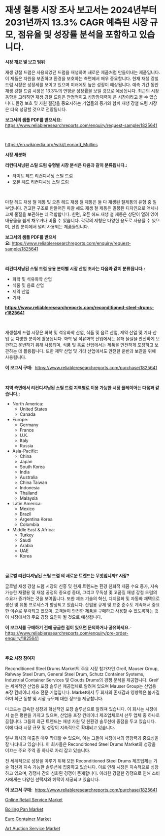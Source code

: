 <p><h1>재생 철통 시장 조사 보고서는 2024년부터 2031년까지 13.3% CAGR 예측된 시장 규모, 점유율 및 성장률 분석을 포함하고 있습니다.</h1></p><p><strong>시장 개요 및 보고 범위</strong></p>
<p><p>재생 강철 드럼은 사용되었던 드럼을 재생하여 새로운 제품처럼 만들어내는 제품입니다. 이 제품은 자원을 보존하고 환경을 보호하는 측면에서 매우 중요합니다. 현재 재생 강철 드럼 시장은 성장세를 보이고 있으며 미래에도 높은 성장이 예상됩니다. 예측 기간 동안 재생 강철 드럼 시장은 13.3%의 연평균 성장률을 보일 것으로 예상됩니다. 최근의 시장 동향을 고려하면 재생 강철 드럼은 안정적이고 성장잠재력이 큰 시장이라고 볼 수 있습니다. 환경 보호 및 자원 절감을 중요시하는 기업들의 증가와 함께 재생 강철 드럼 시장은 더욱 성장할 것으로 전망됩니다.</p></p>
<p><strong>보고서의 샘플 PDF를 받으세요:</strong> <a href="https://www.reliableresearchreports.com/enquiry/request-sample/1825641">https://www.reliableresearchreports.com/enquiry/request-sample/1825641</a></p>
<p>&nbsp;</p>
<p><a href="https://en.wikipedia.org/wiki/Leonard_Mullins">https://en.wikipedia.org/wiki/Leonard_Mullins</a></p>
<p><strong>시장 세분화</strong></p>
<p><strong>리컨디셔닝된 스틸 드럼 유형별 시장 분석은 다음과 같이 분류됩니다.:</strong></p>
<p><ul><li>타이트 헤드 리컨디셔닝 스틸 드럼</li><li>오픈 헤드 리컨디셔닝 스틸 드럼</li></ul></p>
<p>&nbsp;</p>
<p><p>마찰 헤드 재생 철 제통 및 오픈 헤드 재생 철 제통은 둘 다 재생된 철제통의 유형 중 일부입니다. 견고한 구조로 만들어진 마찰 헤드 재생 철 제통은 밀봉된 디자인으로 액체나 고체 물질을 보관하는 데 적합합니다. 한편, 오픈 헤드 재생 철 제통은 상단이 열려 있어 내용물을 쉽게 채우거나 비울 수 있습니다. 각각의 제형은 다양한 용도로 사용될 수 있으며, 산업 분야에서 널리 사용되는 제품들입니다.</p></p>
<p><strong>보고서의 샘플 PDF를 받으세요:</strong>&nbsp;<a href="https://www.reliableresearchreports.com/enquiry/request-sample/1825641">https://www.reliableresearchreports.com/enquiry/request-sample/1825641</a></p>
<p>&nbsp;</p>
<p><strong> 리컨디셔닝된 스틸 드럼 응용 분야별 시장 산업 조사는 다음과 같이 분류됩니다.:</strong></p>
<p><ul><li>화학 및 석유화학 산업</li><li>식품 및 음료 산업</li><li>제약 산업</li><li>기타</li></ul></p>
<p><strong><a href="https://www.reliableresearchreports.com/reconditioned-steel-drums-r1825641">https://www.reliableresearchreports.com/reconditioned-steel-drums-r1825641</a></strong></p>
<p>&nbsp;</p>
<p><p>재생철제 드럼 시장은 화학 및 석유화학 산업, 식품 및 음료 산업, 제약 산업 및 기타 산업 등 다양한 분야에 활용됩니다. 화학 및 석유화학 산업에서는 유해 물질을 안전하게 보관하고 운반하기 위해 사용되며, 식품 및 음료 산업에서는 제품을 안전하게 포장하고 보관하는 데 활용됩니다. 또한 제약 산업 및 기타 산업에서도 안전한 운반과 보관을 위해 사용됩니다.</p></p>
<p><strong>이 보고서 구매:</strong>&nbsp; <a href="https://www.reliableresearchreports.com/purchase/1825641">https://www.reliableresearchreports.com/purchase/1825641</a></p>
<p>&nbsp;</p>
<p><strong>지역 측면에서 리컨디셔닝된 스틸 드럼 지역별로 이용 가능한 시장 플레이어는 다음과 같습니다.:</strong></p>
<p><ul>
    <li>
        North America:
        <ul>
            <li>United States</li>
            <li>Canada</li>
        </ul>
    </li>
    <li>
        Europe:
        <ul>
            <li>Germany</li>
            <li>France</li>
            <li>U.K.</li>
            <li>Italy</li>
            <li>Russia</li>
        </ul>
    </li>
    <li>
        Asia-Pacific:
        <ul>
            <li>China</li>
            <li>Japan</li>
            <li>South Korea</li>
            <li>India</li>
            <li>Australia</li>
            <li>China Taiwan</li>
            <li>Indonesia</li>
            <li>Thailand</li>
            <li>Malaysia</li>
        </ul>
    </li>
    <li>
        Latin America:
        <ul>
            <li>Mexico</li>
            <li>Brazil</li>
            <li>Argentina Korea</li>
            <li>Colombia</li>
        </ul>
    </li>
    <li>
        Middle East & Africa:
        <ul>
            <li>Turkey</li>
            <li>Saudi</li>
            <li>Arabia</li>
            <li>UAE</li>
            <li>Korea</li>
        </ul>
    </li>
    </ul></p>
<p>&nbsp;</p>
<p><strong>글로벌 리컨디셔닝된 스틸 드럼 의 새로운 트렌드는 무엇입니까? 시장?</strong></p>
<p><p>글로벌 재생 강철 드럼 시장의 신흥 및 현재 트렌드는 환경 친화적 제품 수요 증가, 지속 가능한 재활용 및 재생 공정의 중요성 증대, 그리고 무독성 및 고품질 재생 강철 드럼의 수요가 증가하는 것을 보여줍니다. 또한 제조 기술의 혁신, 디지털화 및 자동화 채택으로 생산 및 유통 프로세스가 향상되고 있습니다. 산업용 규제 및 표준 준수도 계속해서 중요한 이슈로 부각되고 있으며, 고객들이 안전한 제품을 구매하고 사용할 수 있도록하는 것이 시장에서의 주요 경쟁 요인이 될 것으로 예상됩니다.</p></p>
<p><strong>이 보고서를 구매하기 전에 궁금한 점이 있으면 문의하거나 공유하세요.</strong>- <a href="https://www.reliableresearchreports.com/enquiry/pre-order-enquiry/1825641">https://www.reliableresearchreports.com/enquiry/pre-order-enquiry/1825641</a></p>
<p>&nbsp;</p>
<p><strong>주요 시장 참여자</strong></p>
<p><p>Reconditioned Steel Drums Market의 주요 시장 참가자인 Greif, Mauser Group, Rahway Steel Drum, General Steel Drum, Schutz Container Systems, Industrial Container Services 및 Clouds Drums의 경쟁 분석을 제공합니다. Greif는 세계적인 산업용 포장 솔루션 제공업체로 알려져 있으며 Mauser Group는 산업용 포장 컨테이너 제조 전문 기업입니다. Market에서 두 회사의 존재감과 영향력은 불가결하며 최근 동향 및 시장 규모에 대한 정보를 제공합니다.</p><p>마코드는 급속한 성장과 혁신적인 포장 솔루션으로 알려져 있습니다. 이 회사는 시장에서 높은 평판을 가지고 있으며, 산업용 포장 컨테이너 제조업체로서 선두 업체 중 하나로 꼽힙니다. 그들의 최근 트렌드는 재생 자원 및 친환경 솔루션에 중점을 두고 있습니다. 이에 따라 시장 규모 및 성장이 지속적으로 확대되고 있습니다.</p><p>일부 회사의 매출은 매우 막대할 수 있으며, 이는 그들이 시장에서의 영향력과 중요성을 잘 나타내고 있습니다. 이 회사들은 Reconditioned Steel Drums Market의 성장을 이끄는 주요 주역 중 하나로 자리 잡고 있습니다.</p><p>전 세계적으로 성장을 이루기 위해 모든 Reconditioned Steel Drums 제조업체는 기술 혁신과 지속 가능한 솔루션에 집중하고 있습니다. 이로 인해 시장은 지속적으로 성장하고 있으며, 경쟁사 간의 심화된 경쟁이 존재합니다. 이러한 강렬한 경쟁으로 인해 소비자에게는 다양한 선택지와 혜택이 제공되고 있습니다.</p></p>
<p><strong>이 보고서 구매:</strong>&nbsp;&nbsp;<a href="https://www.reliableresearchreports.com/purchase/1825641">https://www.reliableresearchreports.com/purchase/1825641</a></p>
<p><p><a href="https://github.com/ksleyeze/Market-Research-Report-List-1/blob/main/online-retail-service-market.md">Online Retail Service Market</a></p><p><a href="https://medium.com/@liam.mcgrath5645/boiling-pan-market-overview-global-market-trends-and-future-prospects-from-2024-to-2031-ddfaccbc62ae">Boiling Pan Market</a></p><p><a href="https://medium.com/@shawnsmithv6981/euro-container-market-size-is-growing-at-cagr-of-12-7-0f183ff1bffd">Euro Container Market</a></p><p><a href="https://github.com/hlspriggs/Market-Research-Report-List-1/blob/main/art-auction-service-market.md">Art Auction Service Market</a></p></p>